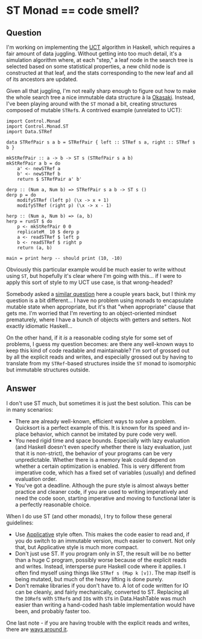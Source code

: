 
# ST Monad == code smell?

## Question
        
I'm working on implementing the [UCT](http://citeseer.ist.psu.edu/viewdoc/summary?doi=10.1.1.102.1296) algorithm in Haskell, which requires a fair amount of data juggling. Without getting into too much detail, it's a simulation algorithm where, at each "step," a leaf node in the search tree is selected based on some statistical properties, a new child node is constructed at that leaf, and the stats corresponding to the new leaf and all of its ancestors are updated.

Given all that juggling, I'm not really sharp enough to figure out how to make the whole search tree a nice immutable data structure à la [Okasaki](http://www.cs.cmu.edu/~rwh/theses/okasaki.pdf). Instead, I've been playing around with the `ST` monad a bit, creating structures composed of mutable `STRef`s. A contrived example (unrelated to UCT):

    import Control.Monad
    import Control.Monad.ST
    import Data.STRef
    
    data STRefPair s a b = STRefPair { left :: STRef s a, right :: STRef s b }
    
    mkStRefPair :: a -> b -> ST s (STRefPair s a b)
    mkStRefPair a b = do
        a' <- newSTRef a
        b' <- newSTRef b
        return $ STRefPair a' b'
    
    derp :: (Num a, Num b) => STRefPair s a b -> ST s ()
    derp p = do
        modifySTRef (left p) (\x -> x + 1)
        modifySTRef (right p) (\x -> x - 1)
    
    herp :: (Num a, Num b) => (a, b)
    herp = runST $ do
        p <- mkStRefPair 0 0
        replicateM_ 10 $ derp p
        a <- readSTRef $ left p
        b <- readSTRef $ right p
        return (a, b)
    
    main = print herp -- should print (10, -10)
    

Obviously this particular example would be much easier to write without using `ST`, but hopefully it's clear where I'm going with this... if I were to apply this sort of style to my UCT use case, is that wrong-headed?

Somebody asked a [similar question](https://stackoverflow.com/questions/607830/use-of-haskell-state-monad-a-code-smell) here a couple years back, but I think my question is a bit different... I have no problem using monads to encapsulate mutable state when appropriate, but it's that "when appropriate" clause that gets me. I'm worried that I'm reverting to an object-oriented mindset prematurely, where I have a bunch of objects with getters and setters. Not exactly idiomatic Haskell...

On the other hand, if it _is_ a reasonable coding style for some set of problems, I guess my question becomes: are there any well-known ways to keep this kind of code readable and maintainable? I'm sort of grossed out by all the explicit reads and writes, and especially grossed out by having to translate from my `STRef`-based structures inside the `ST` monad to isomorphic but immutable structures outside.

## Answer
        
I don't use ST much, but sometimes it is just the best solution. This can be in many scenarios:

*   There are already well-known, efficient ways to solve a problem. Quicksort is a perfect example of this. It is known for its speed and in-place behavior, which cannot be imitated by pure code very well.
*   You need rigid time and space bounds. Especially with lazy evaluation (and Haskell doesn't even specify whether there is lazy evaluation, just that it is non-strict), the behavior of your programs can be very unpredictable. Whether there is a memory leak could depend on whether a certain optimization is enabled. This is very different from imperative code, which has a fixed set of variables (usually) and defined evaluation order.
*   You've got a deadline. Although the pure style is almost always better practice and cleaner code, if you are used to writing imperatively and need the code soon, starting imperative and moving to functional later is a perfectly reasonable choice.

When I do use ST (and other monads), I try to follow these general guidelines:

*   Use [Applicative](http://www.haskell.org/ghc/docs/latest/html/libraries/base/Control-Applicative.html) style often. This makes the code easier to read and, if you do switch to an immutable version, much easier to convert. Not only that, but Applicative style is much more compact.
*   Don't just use ST. If you program only in ST, the result will be no better than a huge C program, possibly worse because of the explicit reads and writes. Instead, intersperse pure Haskell code where it applies. I often find myself using things like `STRef s (Map k [v])`. The map itself is being mutated, but much of the heavy lifting is done purely.
*   Don't remake libraries if you don't have to. A lot of code written for IO can be cleanly, and fairly mechanically, converted to ST. Replacing all the `IORef`s with `STRef`s and `IO`s with `ST`s in Data.HashTable was much easier than writing a hand-coded hash table implementation would have been, and probably faster too.

One last note - if you are having trouble with the explicit reads and writes, there are [ways around it](http://augustss.blogspot.com/2007/08/programming-in-c-ummm-haskell-heres.html).

